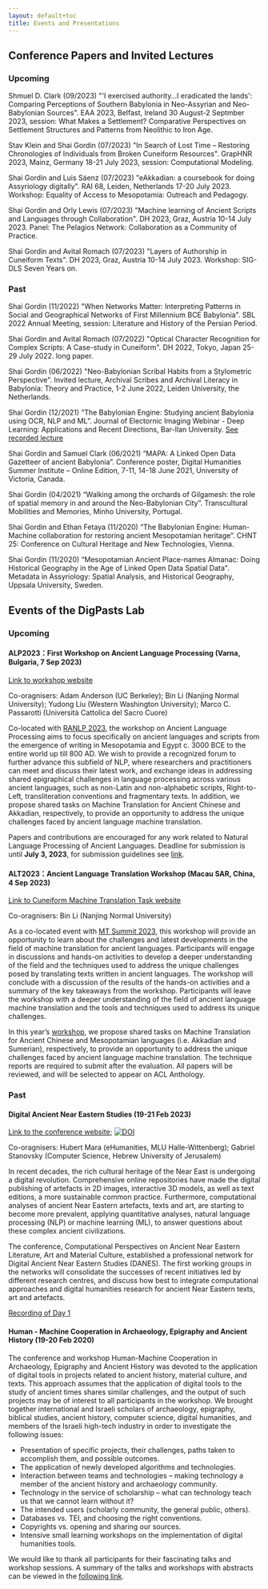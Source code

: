 ```yaml
---
layout: default+toc
title: Events and Presentations
---
```


## Conference Papers and Invited Lectures

### Upcoming

Shmuel D. Clark (09/2023) "'I exercised authority…I eradicated the lands': Comparing Perceptions of Southern Babylonia in Neo-Assyrian and Neo-Babylonian Sources". EAA 2023, Belfast, Ireland 30 August-2 Septmber 2023, session: What Makes a Settlement? Comparative Perspectives on Settlement Structures and Patterns from Neolithic to Iron Age. <a href="https://www.e-a-a.org/EAA2023/Programme.aspx?WebsiteKey=4c013ea5-de96-432a-85f7-b1800c2303bf&hkey=f73d6cf5-b37e-4836-ad06-2ecea6b58060&Program=3#Program" target="_blank"><i class="fas fa-external-link-square-alt"></i></a>

Stav Klein and Shai Gordin (07/2023) "In Search of Lost Time – Restoring Chronologies of Individuals from Broken Cuneiform Resources". GrapHNR 2023, Mainz, Germany 18-21 July 2023, session: Computational Modeling. <a href="https://graphentechnologien.hypotheses.org/files/2023/05/GrapHNR-2023-27-Klein-In-Search-of-Lost-Time.pdf" target="_blank"><i class="fas fa-external-link-square-alt"></i></a>

Shai Gordin and Luis Sáenz (07/2023) "eAkkadian: a coursebook for doing Assyriology digitally". RAI 68, Leiden, Netherlands 17-20 July 2023. Workshop: Equality of Access to Mesopotamia: Outreach and Pedagogy. <a href="https://www.universiteitleiden.nl/en/rai68/programme" target="_blank"><i class="fas fa-external-link-square-alt"></i></a>

Shai Gordin and Orly Lewis (07/2023) "Machine learning of Ancient Scripts and Languages through Collaboration". DH 2023, Graz, Austria 10-14 July 2023. Panel: The Pelagios Network: Collaboration as a Community of Practice. <a href="https://www.conftool.pro/dh2023/index.php?page=browseSessions&form_session=35#paperID269" target="_blank"><i class="fas fa-external-link-square-alt"></i></a>

Shai Gordin and Avital Romach (07/2023) "Layers of Authorship in Cuneiform Texts". DH 2023, Graz, Austria 10-14 July 2023. Workshop: SIG-DLS Seven Years on. <a href="https://dls.hypotheses.org/1315" target="_blank"><i class="fas fa-external-link-square-alt"></i></a>

### Past 

Shai Gordin (11/2022) "When Networks Matter: Interpreting Patterns in Social and Geographical Networks of First Millennium BCE Babylonia". SBL 2022 Annual Meeting, session: Literature and History of the Persian Period. <a href="https://www.sblcentral.org/home/conferencePaperDetails/61458" target="_blank"><i class="fas fa-external-link-square-alt"></i></a>

Shai Gordin and Avital Romach (07/2022) "Optical Character Recognition for Complex Scripts: A Case-study in Cuneiform". DH 2022, Tokyo, Japan 25-29 July 2022. long paper. <a href="https://dh2022.adho.org/" target="_blank"><i class="fas fa-external-link-square-alt"></i></a>

Shai Gordin (06/2022) "Neo-Babylonian Scribal Habits from a Stylometric Perspective". Invited lecture, Archival Scribes and Archival Literacy in Babylonia: Theory and Practice, 1-2 June 2022, Leiden University, the Netherlands.

Shai Gordin (12/2021) “The Babylonian Engine: Studying ancient Babylonia using OCR, NLP and ML”. Journal of Electornic Imaging Webinar - Deep Learning: Applications and Recent Directions, Bar-Ilan University. <a href="https://www.spiedigitallibrary.org/jei-deep-learning-applications-and-recent-directions?SSO=1" target="_blank">See recorded lecture <i class="fas fa-external-link-square-alt"></i></a>

Shai Gordin and Samuel Clark (06/2021) “MAPA: A Linked Open Data Gazetteer of ancient Babylonia”. Conference poster, Digital Humanities Summer Institute – Online Edition, 7-11, 14-18 June 2021, University of Victoria, Canada.

Shai Gordin (04/2021) “Walking among the orchards of Gilgamesh: the role of spatial memory in and around the Neo-Babylonian City”. Transcultural Mobilities and Memories, Minho University, Portugal.

Shai Gordin and Ethan Fetaya (11/2020) “The Babylonian Engine: Human-Machine collaboration for restoring ancient Mesopotamian heritage”. CHNT 25: Conference on Cultural Heritage and New Technologies, Vienna.

Shai Gordin (11/2020) “Mesopotamian Ancient Place-names Almanac: Doing Historical Geography in the Age of Linked Open Data Spatial Data". Metadata in Assyriology: Spatial Analysis, and Historical Geography, Uppsala University, Sweden.

## Events of the DigPasts Lab

### Upcoming

#### ALP2023：First Workshop on Ancient Language Processing (Varna, Bulgaria, 7 Sep 2023)

<a href="https://www.ancientnlp.com/alp2023/" target="_blank">Link to workshop website</a>

Co-oragnisers: Adam Anderson (UC Berkeley); Bin Li (Nanjing Normal University); Yudong Liu (Western Washington University); Marco C. Passarotti (Università Cattolica del Sacro Cuore)

Co-located with <a href="https://ranlp.org/ranlp2023/" target="_blank">RANLP 2023</a>, the workshop on Ancient Language Processing aims to focus specifically on ancient languages and scripts from the emergence of writing in Mesopotamia and Egypt c. 3000 BCE to the entire world up till 800 AD. We wish to provide a recognized forum to further advance this subfield of NLP, where researchers and practitioners can meet and discuss their latest work, and exchange ideas in addressing shared epigraphical challenges in language processing across various ancient languages, such as non-Latin and non-alphabetic scripts, Right-to-Left, transliteration conventions and fragmentary texts. In addition, we propose shared tasks on Machine Translation for Ancient Chinese and Akkadian, respectively, to provide an opportunity to address the unique challenges faced by ancient language machine translation.

Papers and contributions are encouraged for any work related to Natural Language Processing of Ancient Languages. Deadline for submission is until **July 3, 2023**, for submission guidelines see <a href="https://www.ancientnlp.com/alp2023/call_for_papers/" target="_blank">link</a>.

#### ALT2023：Ancient Language Translation Workshop (Macau SAR, China, 4 Sep 2023)

<a href="https://digitalpasts.github.io/EvaCUN/" target="_blank">Link to Cuneiform Machine Translation Task website</a>

Co-oragnisers: Bin Li (Nanjing Normal University)

As a co-located event with <a href="https://mtsummit2023.scimeeting.cn/en/web/index/" target="_blank">MT Summit 2023</a>, this workshop will provide an opportunity to learn about the challenges and latest developments in the field of machine translation for ancient languages. Participants will engage in discussions and hands-on activities to develop a deeper understanding of the field and the techniques used to address the unique challenges posed by translating texts written in ancient languages. The workshop will conclude with a discussion of the results of the hands-on activities and a summary of the key takeaways from the workshop. Participants will leave the workshop with a deeper understanding of the field of ancient language machine translation and the tools and techniques used to address its unique challenges.

In this year’s <a href="https://github.com/GoThereGit/ALT" target="_blank">workshop</a>, we propose shared tasks on Machine Translation for Ancient Chinese and Mesopotamian languages (i.e. Akkadian and Sumerian), respectively, to provide an opportunity to address the unique challenges faced by ancient language machine translation. The technique reports are required to submit after the evaluation. All papers will be reviewed, and will be selected to appear on ACL Anthology.

### Past

#### Digital Ancient Near Eastern Studies (19-21 Feb 2023)

<a href="https://digitalpasts.github.io/DANES/" target="_blank">Link to the conference website</a>; <a href="https://doi.org/10.5281/zenodo.7682926" target="_blank"><img src="https://zenodo.org/badge/DOI/10.5281/zenodo.7682926.svg" alt="DOI"></a>

Co-oragnisers: Hubert Mara (eHumanities, MLU Halle-Wittenberg); Gabriel Stanovsky (Computer Science, Hebrew University of Jerusalem)

In recent decades, the rich cultural heritage of the Near East is undergoing a digital revolution. Comprehensive online repositories have made the digital publishing of artefacts in 2D images, interactive 3D models, as well as text editions, a more sustainable common practice. Furthermore, computational analyses of ancient Near Eastern artefacts, texts and art, are starting to become more prevalent, applying quantitative analyses, natural language processing (NLP) or machine learning (ML), to answer questions about these complex ancient civilizations.

The conference, Computational Perspectives on Ancient Near Eastern Literature, Art and Material Culture, established a professional network for Digital Ancient Near Eastern Studies (DANES). The first working groups in the networks will consolidate the successes of recent initiatives led by different research centres, and discuss how best to integrate computational approaches and digital humanities research for ancient Near Eastern texts, art and artefacts.

<a href="https://youtube.com/playlist?list=PLNiWLB_wsOg7tjQs-NMroOCywL4w4la7k" target="_blank">Recording of Day 1</a>

#### Human - Machine Cooperation in Archaeology, Epigraphy and Ancient History (19-20 Feb 2020)

The conference and workshop Human-Machine Cooperation in Archaeology, Epigraphy and Ancient History was devoted to the application of digital tools in projects related to ancient history, material culture, and texts. This approach assumes that the application of digital tools to the study of ancient times shares similar challenges, and the output of such projects may be of interest to all participants in the workshop. We brought together international and Israeli scholars of archaeology, epigraphy, biblical studies, ancient history, computer science, digital humanities, and members of the Israeli high-tech industry in order to investigate the following issues:

*	Presentation of specific projects, their challenges, paths taken to accomplish them, and possible outcomes.
*	The application of newly developed algorithms and technologies.
*	Interaction between teams and technologies – making technology a member of the ancient history and archaeology community.
*	Technology in the service of scholarship – what can technology teach us that we cannot learn without it?
*	The intended users (scholarly community, the general public, others).
*	Databases vs. TEI, and choosing the right conventions.
*	Copyrights vs. opening and sharing our sources.
*	Intensive small learning workshops on the implementation of digital humanities tools.

We would like to thank all participants for their fascinating talks and workshop sessions. A summary of the talks and workshops with abstracts can be viewed in the <a href="/file_links/Abstracts_conference_2020.pdf" target="_blank">following link</a>.




